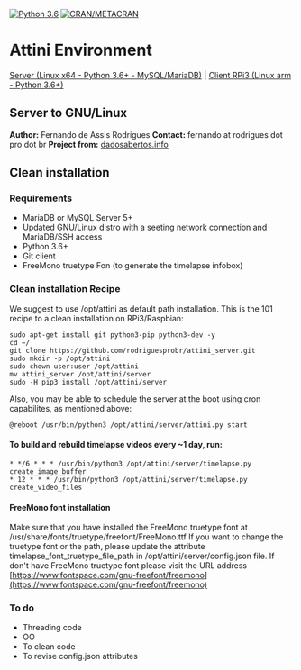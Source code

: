 [![Python 3.6](https://img.shields.io/badge/python-3.6-blue.svg)](https://www.python.org/downloads/release/python-360/) 
[![CRAN/METACRAN](https://img.shields.io/cran/l/devtools.svg)](http://www.gnu.org/licenses/gpl-3.0.html)

# Attini Environment

[Server (Linux x64 - Python 3.6+ - MySQL/MariaDB)](https://github.com/rodriguesprobr/attini_server "Attini Server x64") | [Client RPi3 (Linux arm - Python 3.6+)](https://github.com/rodriguesprobr/attini_client_rpi3 "Attini Client - RPi 3")

## Server to GNU/Linux

**Author:** Fernando de Assis Rodrigues 
**Contact:** fernando at rodrigues dot pro dot br
**Project from:** [dadosabertos.info](http://dadosabertos.info/projects/attini)

## Clean installation

### Requirements
+ MariaDB or MySQL Server 5+
+ Updated GNU/Linux distro with a seeting network connection and MariaDB/SSH access
+ Python 3.6+
+ Git client
+ FreeMono truetype Fon (to generate the timelapse infobox)

### Clean installation Recipe

We suggest to use /opt/attini as default path installation.
This is the 101 recipe to a clean installation on RPi3/Raspbian:
```
sudo apt-get install git python3-pip python3-dev -y
cd ~/
git clone https://github.com/rodriguesprobr/attini_server.git
sudo mkdir -p /opt/attini
sudo chown user:user /opt/attini 
mv attini_server /opt/attini/server
sudo -H pip3 install /opt/attini/server
```
Also, you may be able to schedule the server at the boot using cron capabilites, as mentioned above:
```
@reboot /usr/bin/python3 /opt/attini/server/attini.py start
```
#### To build and rebuild timelapse videos every ~1 day, run: 
```
* */6 * * * /usr/bin/python3 /opt/attini/server/timelapse.py create_image_buffer
* 12 * * * /usr/bin/python3 /opt/attini/server/timelapse.py create_video_files
```

#### FreeMono font installation
Make sure that you have installed the FreeMono truetype font at /usr/share/fonts/truetype/freefont/FreeMono.ttf
If you want to change the truetype font or the path, please update the attribute timelapse_font_truetype_file_path in /opt/attini/server/config.json file.
If don't have FreeMono truetype font please visit the URL address [https://www.fontspace.com/gnu-freefont/freemono](https://www.fontspace.com/gnu-freefont/freemono)

### To do
+ Threading code
+ OO
+ To clean code
+ To revise config.json attributes
